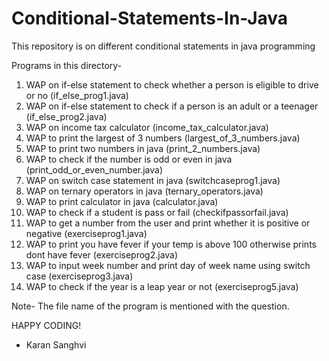 # Conditional-Statements-In-Java
This repository is on different conditional statements in java programming

Programs in this directory-

1. WAP on if-else statement to check whether a person is eligible to drive or no (if_else_prog1.java)
2. WAP on if-else statement to check if a person is an adult or a teenager (if_else_prog2.java)
3. WAP on income tax calculator (income_tax_calculator.java)
4. WAP to print the largest of 3 numbers (largest_of_3_numbers.java)
5. WAP to print two numbers in java (print_2_numbers.java)
6. WAP to check if the number is odd or even in java (print_odd_or_even_number.java)
7. WAP on switch case statement in java (switchcaseprog1.java)
8. WAP on ternary operators in java (ternary_operators.java)
9. WAP to print calculator in java (calculator.java)
10. WAP to check if a student is pass or fail (checkifpassorfail.java)
11. WAP to get a number from the user and print whether it is positive or negative (exerciseprog1.java)
12. WAP to print you have fever if your temp is above 100 otherwise prints dont have fever (exerciseprog2.java)
13. WAP to input week number and print day of week name using switch case (exerciseprog3.java)
14. WAP to check if the year is a leap year or not (exerciseprog5.java)

Note- The file name of the program is mentioned with the question. 

HAPPY CODING!

- Karan Sanghvi

